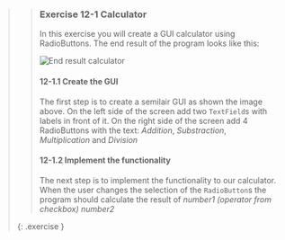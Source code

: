 >>### Exercise 12-1 Calculator
>>
>>In this exercise you will create a GUI calculator using RadioButtons. The end result of the program looks like this:
>>
>>![End result calculator]({{site.baseurl}}/images/exercise/week12/exercise_1-1-Calculator.png)
>>
>>#### 12-1.1 Create the GUI
>>
>> The first step is to create a semilair GUI as shown the image above. On the left side of the screen add two `TextField`s with labels in front of it. On the right side of the screen add 4 RadioButtons with the text: *Addition*, *Substraction*, *Multiplication* and *Division*
>>
>>#### 12-1.2 Implement the functionality
>>
>> The next step is to implement the functionality to our calculator.  When the user changes the selection of the `RadioButton`s the program should calculate the result of *number1 (operator from checkbox) number2*
>>
>{: .exercise }